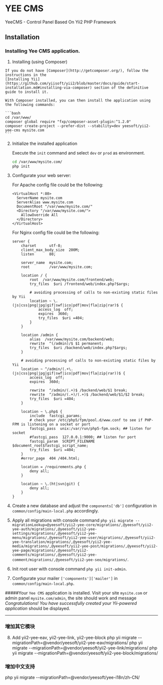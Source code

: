 # YEE CMS
YeeCMS - Control Panel Based On Yii2 PHP Framework

Installation
------------

### Installing Yee CMS application. 

  1. Installing (using Composer)

    If you do not have [Composer](http://getcomposer.org/), follow the instructions in the
    [Installing Yii](https://github.com/yiisoft/yii2/blob/master/docs/guide/start-installation.md#installing-via-composer) section of the definitive guide to install it.

    With Composer installed, you can then install the application using the following commands:

    ```bash
    cd /var/www/
    composer global require "fxp/composer-asset-plugin:^1.2.0"
    composer create-project --prefer-dist --stability=dev yeesoft/yii2-yee-cms mysite.com 
    ```

  2. Initialize the installed application

     Execute the `init` command and select `dev` or `prod` as environment.

      ```bash
      cd /var/www/mysite.com/
      php init
      ```
  
  3. Configurate your web server:

     For Apache config file could be the following:
     
     ```apacheconf
     <VirtualHost *:80>
       ServerName mysite.com
       ServerAlias www.mysite.com
       DocumentRoot "/var/www/mysite.com/"
       <Directory "/var/www/mysite.com/">
         AllowOverride All
       </Directory>
     </VirtualHost>
     ```
     For Nginx config file could be the following:
     
     ```nginx
     server {
         charset      utf-8;
         client_max_body_size  200M;
         listen       80;
     
         server_name  mysite.com;
         root         /var/www/mysite.com;
     
         location / {
             root  /var/www/mysite.com/frontend/web;
             try_files  $uri /frontend/web/index.php?$args;
     
             # avoiding processing of calls to non-existing static files by Yii
             location ~ \.(js|css|png|jpg|gif|swf|ico|pdf|mov|fla|zip|rar)$ {
                 access_log  off;
                 expires  360d;
                 try_files  $uri =404;
             }
         }
     
         location /admin {
             alias  /var/www/mysite.com/backend/web;
             rewrite  ^(/admin)/$ $1 permanent;
             try_files  $uri /backend/web/index.php?$args;
         }
     
         # avoiding processing of calls to non-existing static files by Yii
         location ~ ^/admin/(.+\.(js|css|png|jpg|gif|swf|ico|pdf|mov|fla|zip|rar))$ {
             access_log  off;
             expires  360d;
     
             rewrite  ^/admin/(.+)$ /backend/web/$1 break;
             rewrite  ^/admin/(.+)/(.+)$ /backend/web/$1/$2 break;
             try_files  $uri =404;
         }
     
         location ~ \.php$ {
             include  fastcgi_params;
             # check your /etc/php5/fpm/pool.d/www.conf to see if PHP-FPM is listening on a socket or port
             fastcgi_pass  unix:/var/run/php5-fpm.sock; ## listen for socket
             #fastcgi_pass  127.0.0.1:9000; ## listen for port
             fastcgi_param  SCRIPT_FILENAME $document_root$fastcgi_script_name;
             try_files  $uri =404;
         }
         #error_page  404 /404.html;
     
         location = /requirements.php {
             deny all;
         }
     
         location ~ \.(ht|svn|git) {
             deny all;
         }
     }
     ```
     
       
  4. Create a new database and adjust the `components['db']` configuration in `common/config/main-local.php` accordingly.

  5. Apply all migrations with console command `php yii migrate --migrationLookup=@yeesoft/yii2-yee-core/migrations/,@yeesoft/yii2-yee-auth/migrations/,@yeesoft/yii2-yee-settings/migrations/,@yeesoft/yii2-yee-menu/migrations/,@yeesoft/yii2-yee-user/migrations/,@yeesoft/yii2-yee-translation/migrations/,@yeesoft/yii2-yee-media/migrations/,@yeesoft/yii2-yee-post/migrations/,@yeesoft/yii2-yee-page/migrations/,@yeesoft/yii2-comments/migrations/,@yeesoft/yii2-yee-comment/migrations/,@yeesoft/yii2-yee-seo/migrations/`.

  6. Init root user with console command `php yii init-admin`.

  7. Configurate your mailer `['components']['mailer']` in `common/config/main-local.php`.

#####Your `Yee CMS` application is installed. Visit your site `mysite.com` or admin panel `mysite.com/admin`, the site should work and message _Congratulations! You have successfully created your Yii-powered application_ should be displayed.

----------------------
### 增加其它模块
  8.  Add yii2-yee-eav, yii2-yee-link, yii2-yee-block
  php yii migrate --migrationPath=@vendor/yeesoft/yii2-yee-eav/migrations/
  php yii migrate --migrationPath=@vendor/yeesoft/yii2-yee-link/migrations/
  php yii migrate --migrationPath=@vendor/yeesoft/yii2-yee-block/migrations/

### 增加中文支持
  php yii migrate --migrationPath=@vendor/yeesoft/yee-i18n/zh-CN/